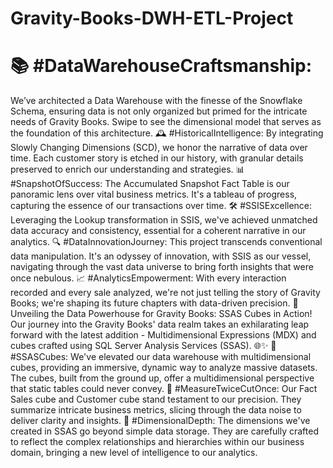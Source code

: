 # Gravity-Books-DWH-ETL-Project
<h1>📚 #DataWarehouseCraftsmanship:</h1>
We’ve architected a Data Warehouse with the finesse of the Snowflake Schema, ensuring data is not only organized but primed for the intricate needs of Gravity Books. Swipe to see the dimensional model that serves as the foundation of this architecture. 🕰️ #HistoricalIntelligence: By integrating Slowly Changing Dimensions (SCD), we honor the narrative of data over time. Each customer story is etched in our history, with granular details preserved to enrich our understanding and strategies.
📊 #SnapshotOfSuccess:
The Accumulated Snapshot Fact Table is our panoramic lens over vital business metrics. It's a tableau of progress, capturing the essence of our transactions over time. 🛠️ #SSISExcellence: Leveraging the Lookup transformation in SSIS, we've achieved unmatched data accuracy and consistency, essential for a coherent narrative in our analytics. 🔍 #DataInnovationJourney: This project transcends conventional data manipulation. It's an odyssey of innovation, with SSIS as our vessel, navigating through the vast data universe to bring forth insights that were once nebulous.
📈 #AnalyticsEmpowerment:
With every interaction recorded and every sale analyzed, we're not just telling the story of Gravity Books; we're shaping its future chapters with data-driven precision. 🎉 Unveiling the Data Powerhouse for Gravity Books: SSAS Cubes in Action! Our journey into the Gravity Books' data realm takes an exhilarating leap forward with the latest addition - Multidimensional Expressions (MDX) and cubes crafted using SQL Server Analysis Services (SSAS). 🌐✨
🧊 #SSASCubes:
We've elevated our data warehouse with multidimensional cubes, providing an immersive, dynamic way to analyze massive datasets. The cubes, built from the ground up, offer a multidimensional perspective that static tables could never convey. 📏 #MeasureTwiceCutOnce: Our Fact Sales cube and Customer cube stand testament to our precision. They summarize intricate business metrics, slicing through the data noise to deliver clarity and insights.
🔗 #DimensionalDepth:
The dimensions we've created in SSAS go beyond simple data storage. They are carefully crafted to reflect the complex relationships and hierarchies within our business domain, bringing a new level of intelligence to our analytics.
